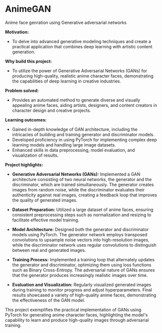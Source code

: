 # AnimeGAN
Anime face genration using Generative adversarial networks

**Motivation:**
- To delve into advanced generative modeling techniques and create a practical application that combines deep learning with artistic content generation.

**Why build this project:**
- To utilize the power of Generative Adversarial Networks (GANs) for producing high-quality, realistic anime character faces, demonstrating the capabilities of deep learning in creative industries.

**Problem solved:**
- Provides an automated method to generate diverse and visually appealing anime faces, aiding artists, designers, and content creators in character design and creative projects.

**Learning outcomes:**
- Gained in-depth knowledge of GAN architecture, including the intricacies of building and training generator and discriminator models.
- Developed proficiency in using PyTorch for implementing complex deep learning models and handling large image datasets.
- Enhanced skills in data preprocessing, model evaluation, and visualization of results.

**Project highlights:**
- **Generative Adversarial Networks (GANs):** Implemented a GAN architecture consisting of two neural networks, the generator and the discriminator, which are trained simultaneously. The generator creates images from random noise, while the discriminator evaluates their authenticity against real images, creating a feedback loop that improves the quality of generated images.
  
- **Dataset Preparation:** Utilized a large dataset of anime faces, ensuring consistent preprocessing steps such as normalization and resizing to facilitate effective model training.

- **Model Architecture:** Designed both the generator and discriminator models using PyTorch. The generator network employs transposed convolutions to upsample noise vectors into high-resolution images, while the discriminator network uses regular convolutions to distinguish between real and generated images.

- **Training Process:** Implemented a training loop that alternately updates the generator and discriminator, optimizing them using loss functions such as Binary Cross-Entropy. The adversarial nature of GANs ensures that the generator produces increasingly realistic images over time.

- **Evaluation and Visualization:** Regularly visualized generated images during training to monitor progress and adjust hyperparameters. Final results showcased a variety of high-quality anime faces, demonstrating the effectiveness of the GAN model.

This project exemplifies the practical implementation of GANs using PyTorch for generating anime character faces, highlighting the model's capability to learn and produce high-quality images through adversarial training.
